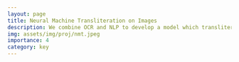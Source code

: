 ```yaml
---
layout: page
title: Neural Machine Transliteration on Images
description: We combine OCR and NLP to develop a model which transliterates pictures of text taken in hindi to english
img: assets/img/proj/nmt.jpeg
importance: 4
category: key
---
```

